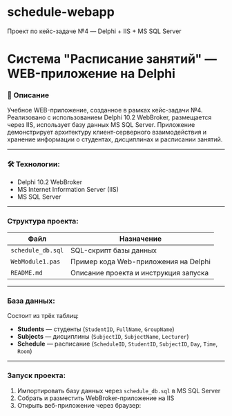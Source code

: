 # schedule-webapp
Проект по кейс-задаче №4 — Delphi + IIS + MS SQL Server
# Система "Расписание занятий" — WEB-приложение на Delphi

### 📌 Описание
Учебное WEB-приложение, созданное в рамках кейс-задачи №4. Реализовано с использованием Delphi 10.2 WebBroker, размещается через IIS, использует базу данных MS SQL Server. Приложение демонстрирует архитектуру клиент-серверного взаимодействия и хранение информации о студентах, дисциплинах и расписании занятий.

---

### 🛠 Технологии:
- Delphi 10.2 WebBroker
- MS Internet Information Server (IIS)
- MS SQL Server

---

###  Структура проекта:

| Файл               | Назначение                               |
|--------------------|-------------------------------------------|
| `schedule_db.sql`  | SQL-скрипт базы данных                   |
| `WebModule1.pas`   | Пример кода Web-приложения на Delphi     |
| `README.md`        | Описание проекта и инструкция запуска    |

---

###  База данных:
Состоит из трёх таблиц:
- **Students** — студенты (`StudentID`, `FullName`, `GroupName`)
- **Subjects** — дисциплины (`SubjectID`, `SubjectName`, `Lecturer`)
- **Schedule** — расписание (`ScheduleID`, `StudentID`, `SubjectID`, `Day`, `Time`, `Room`)

---

###  Запуск проекта:

1. Импортировать базу данных через `schedule_db.sql` в MS SQL Server  
2. Собрать и разместить WebBroker-приложение на IIS  
3. Открыть веб-приложение через браузер:  

